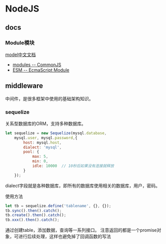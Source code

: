 # NodeJS

## docs

### Module模块

[model中文文档](http://nodejs.cn/api/module.html)

- [modules -- CommonJS](http://nodejs.cn/api/modules.html)
- [ESM -- EcmaScript Module](http://nodejs.cn/api/esm.html)

## middleware
中间件，是很多框架中使用的基础架构知识。

### sequelize
关系型数据库的ORM，支持多种数据库。
```javascript
let sequelize = new Sequelize(mysql.database, 
    mysql.user, mysql.password,{
        host: mysql.host,
        dialect: 'mysql',
        pool: {
            max: 5,
            min: 0,
            idle: 10000  // 10秒后如果没有连接就释放
        }
    });
```
dialect字段就是各种数据库，即所有的数据库使用相关的数据库，用户，密码。

使用方法
```javascript
let tb = sequelize.define('tablename', {}, {});
tb.sync().then().catch();
tb.create().then().catch();
tb.xxx().then().catch();
```
通过创建table，添加数据，查询等一系列接口。
注意返回的都是一个promise对象，可进行后续处理，这样也避免掉了回调函数的写法
